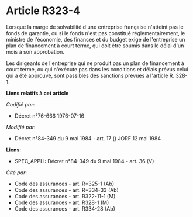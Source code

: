 # Article R323-4

Lorsque la marge de solvabilité d'une entreprise française n'atteint pas le fonds de garantie, ou si le fonds n'est pas
constitué réglementairement, le ministre de l'économie, des finances et du budget exige de l'entreprise un plan de
financement à court terme, qui doit être soumis dans le délai d'un mois à son approbation.

Les dirigeants de l'entreprise qui ne produit pas un plan de financement à court terme, ou qui n'exécute pas dans les
conditions et délais prévus celui qui a été approuvé, sont passibles des sanctions prévues à l'article R. 328-1.

**Liens relatifs à cet article**

_Codifié par_:

  - Décret n°76-666 1976-07-16

_Modifié par_:

  - Décret n°84-349 du 9 mai 1984 - art. 17 () JORF 12 mai 1984

**Liens**:

  - SPEC_APPLI: Décret n°84-349 du 9 mai 1984 - art. 36 (V)

_Cité par_:

  - Code des assurances - art. R*325-1 (Ab)
  - Code des assurances - art. R*334-33 (Ab)
  - Code des assurances - art. R322-11-1 (M)
  - Code des assurances - art. R328-1 (M)
  - Code des assurances - art. R334-28 (Ab)
